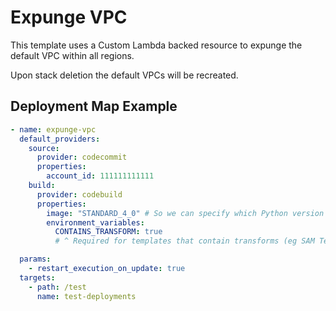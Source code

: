 # Expunge VPC

This template uses a Custom Lambda backed resource to expunge the default VPC
within all regions.

Upon stack deletion the default VPCs will be recreated.

## Deployment Map Example

```yaml
- name: expunge-vpc
  default_providers:
    source:
      provider: codecommit
      properties:
        account_id: 111111111111
    build:
      provider: codebuild
      properties:
        image: "STANDARD_4_0" # So we can specify which Python version we need
        environment_variables:
          CONTAINS_TRANSFORM: true
          # ^ Required for templates that contain transforms (eg SAM Templates)

  params:
    - restart_execution_on_update: true
  targets:
    - path: /test
      name: test-deployments
```
